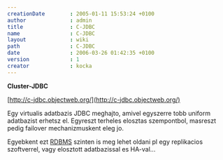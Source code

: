 ```yaml
---
creationDate        : 2005-01-11 15:53:24 +0100 
author              : admin 
title               : C-JDBC 
name                : C-JDBC 
layout              : wiki 
path                : C-JDBC 
date                : 2006-03-26 01:42:35 +0100 
version             : 1 
creator             : kocka 
---
```

__Cluster-JDBC__

[http://c-jdbc.objectweb.org/](http://c-jdbc.objectweb.org/)

Egy virtualis adatbazis JDBC meghajto, amivel egyszerre tobb uniform adatbazist erhetsz el. Egyreszt terheles elosztas szempontbol, masreszt pedig failover mechanizmuskent eleg jo.

Egyebkent ezt [RDBMS](RDBMS.html) szinten is meg lehet oldani pl egy replikacios szoftverrel, vagy elosztott adatbazissal es HA-val...
